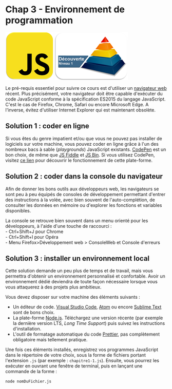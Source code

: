 Chap 3 - Environnement de programmation
=======================================

![JavascriptLogo](images/Logo-JS_150px.png)
![Niveau1Logo](images/Logo-N1_150px.png)

Le pré-requis essentiel pour suivre ce cours est d'utiliser un
[navigateur web](https://fr.wikipedia.org/wiki/Navigateur_web) récent.
Plus précisément, votre navigateur doit être capable d'exécuter du code
JavaScript conforme à la spécification ES2015 du langage JavaScript.
C'est le cas de Firefox, Chrome, Safari ou encore Microsoft Edge. A
l'inverse, évitez d'utiliser Internet Explorer qui est maintenant
obsolète.

Solution 1 : coder en ligne
---------------------------

Si vous êtes du genre impatient et/ou que vous ne pouvez pas installer
de logiciels sur votre machine, vous pouvez coder en ligne grâce à l'un
des nombreux bacs à sable (*playgrounds*) JavaScript existants.
[CodePen](https://codepen.io) est un bon choix, de même que [JS
Fiddle](https://jsfiddle.net/) et [JS Bin](http://jsbin.com/). Si vous
utilisez CodePen, visitez [ce lien](https://codepen.io/hello/) pour
découvrir le fonctionnement de cette plate-forme.

Solution 2 : coder dans la console du navigateur
------------------------------------------------

Afin de donner les bons outils aux développeurs web, les navigateurs se
sont peu à peu équipés de consoles de développement permettant d'entrer
des instructions à la volée, avec bien souvent de l'auto-complétion, de
consulter les données en mémoire ou d'explorer les fonctions et
variables disponibles.

La console se retrouve bien souvent dans un menu orienté pour les
développeurs, à l'aide d'une touche de raccourci :<BR> - Ctrl+Shift+J
pour Chrome<BR> - Ctrl+Shift+I pour Opéra <BR>- Menu
Firefox&gt;Développement web &gt; ConsoleWeb et Console d'erreurs

Solution 3 : installer un environnement local
---------------------------------------------

Cette solution demande un peu plus de temps et de travail, mais vous
permettra d'obtenir un environnement personnalisé et confortable. Avoir
un environnement dédié deviendra de toute façon nécessaire lorsque vous
vous attaquerez à des projets plus ambitieux.

Vous devez disposer sur votre machine des éléments suivants :

-   Un éditeur de code. [Visual Studio
    Code](https://code.visualstudio.com/),
    [Atom](https://github.com/atom) ou encore [Sublime
    Text](https://www.sublimetext.com/) sont de bons choix.
-   La plate-forme [Node.js](https://nodejs.org). Téléchargez une
    version récente (par exemple la dernière version LTS, *Long Time
    Support*) puis suivez les instructions d'installation.
-   L'outil de formatage automatique du code
    [Prettier](https://prettier.io/), pas complètement obligatoire mais
    tellement pratique.

Une fois ces éléments installés, enregistrez vos programmes JavaScript
dans le répertoire de votre choix, sous la forme de fichiers portant
l'extension `.js` (par exemple : `chapitre1-1.js`). Ensuite, vous
pourrez les exécuter en ouvrant une fenêtre de terminal, puis en lançant
une commande de la forme :

``` bash
node nomDuFichier.js
```
